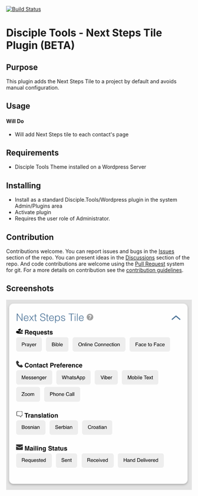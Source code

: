 [![Build Status](https://travis-ci.com/DiscipleTools/next-steps-tile.svg?branch=master)](https://travis-ci.com/DiscipleTools/next-steps-tile)

# Disciple Tools - Next Steps Tile Plugin (BETA)


## Purpose

This plugin adds the Next Steps Tile to a project by default and avoids manual configuration.

## Usage

#### Will Do

- Will add Next Steps tile to each contact's page


## Requirements

- Disciple Tools Theme installed on a Wordpress Server

## Installing

- Install as a standard Disciple.Tools/Wordpress plugin in the system Admin/Plugins area
- Activate plugin
- Requires the user role of Administrator.

## Contribution

Contributions welcome. You can report issues and bugs in the
[Issues](https://github.com/prykon/next-steps-tile/issues) section of the repo. You can present ideas
in the [Discussions](https://github.com/prykon/next-steps-tile/discussions) section of the repo. And
code contributions are welcome using the [Pull Request](https://github.com/prykon/next-steps-tile/pulls)
system for git. For a more details on contribution see the
[contribution guidelines](https://github.com/prykon/next-steps-tile/blob/master/CONTRIBUTING.md).


## Screenshots

![screenshot](documentation/assets/screenshot.png)
